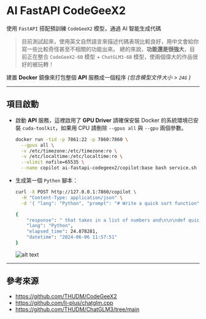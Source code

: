 # AI FastAPI CodeGeeX2

使用 `FastAPI` 搭配預訓練 `CodeGeeX2` 模型，通過 AI 智能生成代碼

> 目前測試起來，使用英文自然語言來描述代碼表現比較良好，用中文會給你寫一些比較奇怪甚至不相關的功能出來。
> 總的來說，**功能還是很強大**，目前正在整合 `CodeGeeX2-6B` 模型 + `ChatGLM3-6B` 模型，使兩個偉大的作品很好的被玩轉！

建置 **Docker** 鏡像來打包整個 **API** 服務成一個程序 *(包含模型文件大小 > `24G` )*

---

## 項目啟動

- 啟動 **API** 服務，這裡啟用了 **GPU Driver** 請確保安裝 Docker 的系統環境已安裝 `cuda-toolkit`，如果用 CPU 請刪除 `--gpus all` 與 `--gpu` 兩個參數。

  ```bash
  docker run -tid -p 7861:22 -p 7860:7860 \
    --gpus all \
    -v /etc/timezone:/etc/timezone:ro \
    -v /etc/localtime:/etc/localtime:ro \
    --ulimit nofile=65535 \
    --name copilot ai-fastapi-codegeex2/copilot:base bash service.sh --gpu
  ```

- 生成第一個 `Python` 腳本：

  ```bash
  curl -X POST http://127.0.0.1:7860/copilot \
    -H "Content-Type: application/json" \
    -d '{ "lang": "Python", "prompt": "# Write a quick sort function" }'
  ```

  ```bash
  {
      "response": " that takes in a list of numbers and\n\n\ndef quick_sort(lst):\n    if len(lst) <= 1:\n        return lst\n    pivot = lst[0]\n    less = [i for i in lst[1:] if i <= pivot]\n    greater = [i for i in lst[1:] if i > pivot]\n    return quick_sort(less) + [pivot] + quick_sort(greater)\n\n\nprint quick_sort([5, 3, 6, 2, 1, 4, 7, 8, 9, 10, 11, 12, 13, 14, 15, 16, 17, 18, 19, 20])",
      "lang": "Python",
      "elapsed_time": 24.878281,
      "datetime": "2024-06-06 11:57:51"
  }
  ```

  ![alt text](image.png)

---

## 參考來源

- https://github.com/THUDM/CodeGeeX2
- https://github.com/li-plus/chatglm.cpp
- https://github.com/THUDM/ChatGLM3/tree/main
